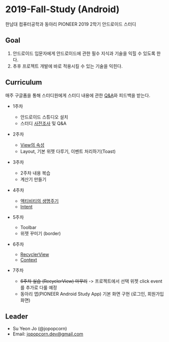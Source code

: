 # 2019-Fall-Study (Android)
한남대 컴퓨터공학과 동아리 PIONEER 2019 2학기 안드로이드 스터디

## Goal
1. 안드로이드 입문자에게 안드로이드에 관한 필수 지식과 기술을 익힐 수 있도록 한다.
2. 추후 프로젝트 개발에 바로 적용시킬 수 있는 기술을 익힌다.

## Curriculum
매주 구글폼을 통해 스터디원에게 스터디 내용에 관한 [Q&A](https://github.com/pionnerandroid/2019-Fall-Study-QA)와 피드백을 받는다.

* 1주차
  * 안드로이드 스튜디오 설치
  * 스터디 [사전조사](https://forms.gle/ma3ijk41tKPcZnA59) 및 Q&A
  
  
* 2주차
  * [View의 속성](https://docs.google.com/presentation/d/1YwKC8zFlozKha6lVOggr1cLycouWQUBrOPcNjWAachM/edit#slide=id.p)
  * Layout, 기본 위젯 다루기, 이벤트 처리하기(Toast)
  
* 3주차
  * 2주차 내용 복습
  * 계산기 만들기
  
* 4주차
  * [액티비티의 생명주기](https://docs.google.com/presentation/d/1u_VyQyamdVBQbUxey3-QBdtoXQM2C3o5NX1in-AJJZs/edit?usp=sharing)
  * [Intent](https://docs.google.com/presentation/d/1UmbchtPu5odbuj5KeUzes2Qj2MK1PRL6S72JMxXYCCQ/edit?usp=sharing)

* 5주차
  * Toolbar
  * 위젯 꾸미기 (border)
  
* 6주차
  * [RecyclerView](https://docs.google.com/presentation/d/1IEdkOAB50DRCwcpWGJWyDt0R_Sqz7fDtbuzzgvAo-b0/edit?usp=sharing)
  * [Context](https://docs.google.com/presentation/d/1rRYFalwPx2MBX9Au--xLcHparuBu0qbj2v1nFvLkw-U/edit?usp=sharing)
  
* 7주차
  * ~~6주차 실습 (RecyclerView) 마무리~~ -> 프로젝트에서 선택 위젯 click event를 추가로 다룰 예정
  * 동아리 앱(PIONEER Android Study App) 기본 화면 구현 (로그인, 회원가입 화면)
  
## Leader
* Su Yeon Jo (@jopopcorn)
* Email: jopopcorn.dev@gmail.com
